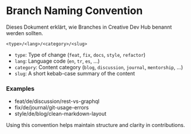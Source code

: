 # Branch Naming Convention

Dieses Dokument erklärt, wie Branches in Creative Dev Hub benannt werden sollten.

```
<type>/<lang>/<category>/<slug>
```

- `type`: Type of change (`feat`, `fix`, `docs`, `style`, `refactor`)
- `lang`: Language code (`en`, `tr`, `es`, ...)
- `category`: Content category (`blog`, `discussion`, `journal`, `mentorship`, ...)
- `slug`: A short kebab-case summary of the content

### Examples
- feat/de/discussion/rest-vs-graphql
- fix/de/journal/git-usage-errors
- style/de/blog/clean-markdown-layout

Using this convention helps maintain structure and clarity in contributions.

